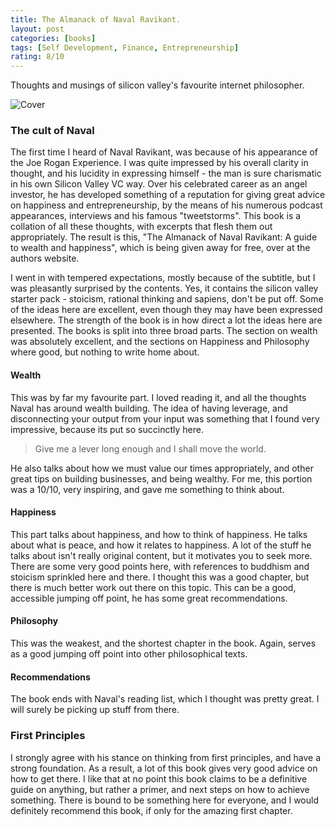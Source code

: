```yaml
---
title: The Almanack of Naval Ravikant.
layout: post
categories: [books]
tags: [Self Development, Finance, Entrepreneurship]
rating: 8/10
---
```


Thoughts and musings of silicon valley's favourite internet philosopher. 

![Cover](https://i.gr-assets.com/images/S/compressed.photo.goodreads.com/books/1598011736l/54898389._SY475_.jpg)
### The cult of Naval
The first time I heard of Naval Ravikant, was because of his appearance of the Joe Rogan Experience. I was quite impressed by his overall clarity in thought, and his lucidity in expressing himself - the man is sure charismatic in his own Silicon Valley VC way. Over his celebrated career as an angel investor, he has developed something of a reputation for giving great advice on happiness and entrepreneurship, by the means of his numerous podcast appearances, interviews and his famous "tweetstorms". This book is a collation of all these thoughts, with excerpts that flesh them out appropriately. The result is this, "The Almanack of Naval Ravikant: A guide to wealth and happiness", which is being given away for free, over at the authors website. 

I went in with tempered expectations, mostly because of the subtitle, but I was pleasantly surprised by the contents. Yes, it contains the silicon valley starter pack - stoicism, rational thinking and sapiens, don't be put off. Some of the ideas here are excellent, even though they may have been expressed elsewhere. The strength of the book is in how direct a lot the ideas here are presented. The books is split into three broad parts. The section on wealth was absolutely excellent, and the sections on Happiness and Philosophy where good, but nothing to write home about.
#### Wealth
This was by far my favourite part. I loved reading it, and all the thoughts Naval has around wealth building. The idea of having leverage, and disconnecting your output from your input was something that I found very impressive, because its put so succinctly here.
> Give me a lever long enough and I shall move the world.

He also talks about how we must value our times appropriately, and other great tips on building businesses, and being wealthy. For me, this portion was a 10/10, very inspiring, and gave me something to think about.
#### Happiness
This part talks about happiness, and how to think of happiness. He talks about what is peace, and how it relates to happiness. A lot of the stuff he talks about isn't really original content, but it motivates you to seek more. There are some very good points here, with references to buddhism and stoicism sprinkled here and there. I thought this was a good chapter, but there is much better work out there on this topic. This can be a good, accessible jumping off point, he has some great recommendations.
#### Philosophy
This was the weakest, and the shortest chapter in the book. Again, serves as a good jumping off point into other philosophical texts.
#### Recommendations
The book ends with Naval's reading list, which I thought was pretty great. I will surely be picking up stuff from there.
### First Principles
I strongly agree with his stance on thinking from first principles, and have a strong foundation. As a result, a lot of this book gives very good advice on how to get there. I like that at no point this book claims to be a definitive guide on anything, but rather a primer, and next steps on how to achieve something. There is bound to be something here for everyone, and I would definitely recommend this book, if only for the amazing first chapter.
